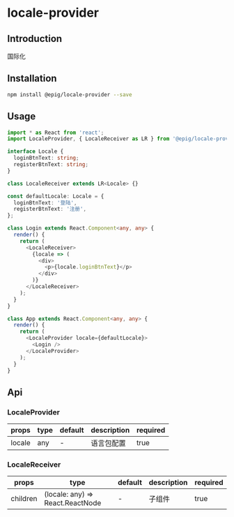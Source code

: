 # locale-provider

## Introduction

国际化

## Installation

```bash
npm install @epig/locale-provider --save
```

## Usage

```typescript
import * as React from 'react';
import LocaleProvider, { LocaleReceiver as LR } from '@epig/locale-provider';

interface Locale {
  loginBtnText: string;
  registerBtnText: string;
}

class LocaleReceiver extends LR<Locale> {}

const defaultLocale: Locale = {
  loginBtnText: '登陆',
  registerBtnText: '注册',
};

class Login extends React.Component<any, any> {
  render() {
    return (
      <LocaleReceiver>
        {locale => (
          <div>
            <p>{locale.loginBtnText}</p>
          </div>
        )}
      </LocaleReceiver>
    );
  }
}

class App extends React.Component<any, any> {
  render() {
    return (
      <LocaleProvider locale={defaultLocale}>
        <Login />
      </LocaleProvider>
    );
  }
}
```

## Api

### LocaleProvider

| props        | type         | default | description                 | required |
|--------------|--------------|---------|-----------------------------|----------|
| locale | any | - | 语言包配置 | true |

### LocaleReceiver

| props        | type         | default | description                 | required |
|--------------|--------------|---------|-----------------------------|----------|
| children | (locale: any) => React.ReactNode | - | 子组件 | true |